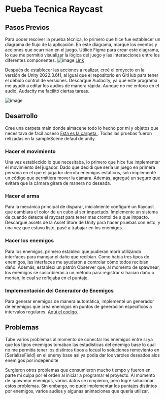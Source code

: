 # Pueba Tecnica Raycast

## Pasos Previos
Para poder resolver la prueba técnica, lo primero que hice fue establecer un diagrama de flujo de la aplicación. En este diagrama, marqué los eventos y acciones que ocurrirían en el juego. Utilicé Figma para crear este diagrama, lo que me permitió visualizar la lógica del juego y las interacciones entre los diferentes componentes.
![image](https://github.com/juananre/Raycast/assets/78058130/a1424294-fa72-4228-b655-6be12dd571f8)
[Link](https://www.figma.com/board/yO0NkcI7O3A5GBBeS12qzz/Untitled?node-id=0-1&t=gzlzwY5I4KZ81hPw-1)

Después de establecer las acciones a realizar, creé el proyecto en la versión de Unity 2022.3.6f1, al igual que el repositorio en GitHub para tener el debido control de versiones. Descargué Audacity, ya que este programa me ayudó a editar los audios de manera rápida. Aunque no me enfoco en el audio, Audacity me facilitó ciertas tareas.


![image](https://github.com/juananre/Raycast/assets/78058130/ce7ec67f-6df0-4bf2-abe2-7f756c92f2bc)


## Desarrollo
Cree una carpeta main donde almacene todo lo hecho por mi y objetos que necesitava de facil acseso [Esta es la carpeta ](PruebaTecnica/Assets/_Main). Todas las pruebas fueron relizadas en la sampleScene defaul de unity.

### Hacer el movimiento 
Una vez establecido lo que necesitaba, lo primero que hice fue implementar el movimiento del jugador. Dado que decidí que sería un juego en primera persona en el que el jugador derrota enemigos estáticos, solo implementé un código que permitiera mover la cámara. Además, agregué un seguro que evitara que la cámara girara de manera no deseada.

### Hacer el arma
Para la mecánica principal de disparar, inicialmente configuré un Raycast que cambiara el color de un cubo al ser impactado. Implemente un sistema de cuando detecte el raycast para tener mas crontol de a que impacto. Descargué assets de la Asset Store de Unity para hacer pruebas con esto, y una vez que estuvo listo, pasé a trabajar en los enemigos.

### Hacer los enemigos
Para los enemigos, primero establecí que pudieran morir utilizando interfaces para manejar el daño que recibían. Como había tres tipos de enemigos, las interfaces me ayudaron a controlar cómo todos recibían daño. Además, establecí un patrón Observer que, al momento de spawnear, los enemigos se suscribieran a un método para registrar si hacían daño o morían, lo cual se reflejaba en el puntaje.

### Implementación del Generador de Enemigos
Para generar enemigos de manera automática, implementé un generador de enemigos que crea enemigos en puntos de generación específicos a intervalos regulares.
[Aqui el codigo](PruebaTecnica/Assets/_Main/Scripts/Generator_Enemy.cs).

## Problemas
Tube varios problemas al momento de conectar los enemigos entre si ya que los tipos enemigos tomaban las estadisticas del enemigo base lo cual no me permitia tener los distintos tipos a locual lo soluciones removiento en [SerializeField] en el enemy base asi ya podia dar los varoles deseados alos enemigos por independite

Surgieron otros problemas que consumieron mucho tiempo y fueron en parte mi culpa por el orden al iniciar a programar el proyecto. Al momento de spawnear enemigos, varios datos se rompieron, pero logré solucionar estos problemas. Sin embargo, no pude implementar los puntajes distintos por enemigos, varios audios y algunas animaciones que quería utilizar.

